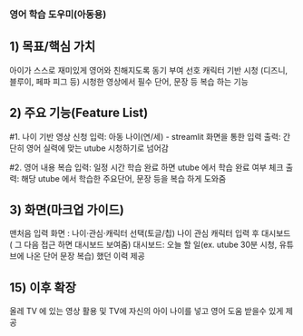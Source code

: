 ### 영어 학습 도우미(아동용)

## 1) 목표/핵심 가치
아이가 스스로 재미있게 영어와 친해지도록 동기 부여
선호 캐릭터 기반 시청 (디즈니, 블루이, 페파 피그 등)
시청한 영상에서 필수 단어, 문장 등 복습 하는 기능  

## 2) 주요 기능(Feature List)
#1. 나이 기반 영상 신청 
입력: 아동 나이(연/세) - streamlit 화면을 통한 입력 
출력: 간단히 영어 실력에 맞는  utube 시청하기로 넘어감 

#2. 영어 내용 복습 
입력: 일정 시간 학습 완료 하면 utube 에서 학습 완료 여부 체크 
출력: 해당  utube 에서 학습한 주요단어, 문장 등을 복습 하게 도와줌 
 

## 3) 화면(마크업 가이드)
맨처음 입력 화면 : 나이·관심·캐릭터 선택(토글/칩)
나이 관심 캐릭터 입력 후 대시보드 ( 그 다음 접근 하면 대시보드 보여줌)
대시보드: 오늘 할 일(ex. utube 30분 시청, 유튜브에 나온 단어 문장 복습) 
          했던 이력 제공  

## 15) 이후 확장
올레 TV 에 있는 영상 활용 및 TV에 자신의 아이 나이를 넣고 영어 도움 받을수 있게 제공 
